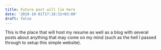 ```yaml
---
title: Future post will lie here
date: '2019-10-01T17:18:31+03:00'
draft: false
---
```

This is the place that will host my resume as well as a blog with several posts about anything that may come on my mind (such as the hell I passed through to setup this simple website).
